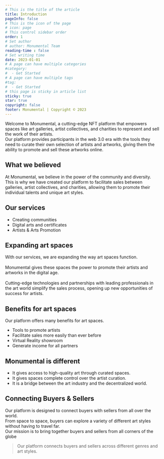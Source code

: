 ```yaml
---
# This is the title of the article
title: Introduction
pageInfo: false
# This is the icon of the page
# icon: page
# This control sidebar order
order: 1
# Set author
# author: Monumental Team
reading-time : false
# Set writing time
date: 2023-01-01
# A page can have multiple categories
#category:
#  - Get Started
# A page can have multiple tags
#tag:
#  - Get Started
# this page is sticky in article list
sticky: true
star: true
copyright: false
footer: Monumental | Copyright © 2023
---
```


Welcome to Monumental, a cutting-edge NFT platform that empowers spaces like art galleries, artist collectives, and charities to represent and sell the work of their artists.
<br>
Our platform provides participants in the web 3.0 era with the tools they need to curate their own selection of artists and artworks, giving them the ability to promote and sell these artworks online.

## What we believed
At Monumental, we believe in the power of the community and diversity. This is why we have created our platform to facilitate sales between galleries, artist collectives, and charities, allowing them to promote their individual talents and unique art styles.

## Our services

- Creating communities
- Digital arts and certificates
- Artists & Arts Promotion

## Expanding art spaces
With our services, we are expanding the way art spaces function.
<br><br>
Monumental gives these spaces the power to promote their artists and artworks in the digital age.
<br><br>
Cutting-edge technologies and partnerships with leading professionals in the art world simplify the sales process, opening up new opportunities of success for artists.

## Benefits for art spaces

Our platform offers many benefits for art spaces. 

- Tools to promote artists 
- Facilitate sales more easily than ever before
- Virtual Reality showroom
- Generate income for all partners  

## Monumental is different

- It gives access to high-quality art through curated spaces.
- It gives spaces complete control over the artist curation.
- It is a bridge between the art industry and the decentralized world.

## Connecting Buyers & Sellers

Our platform is designed to connect buyers with sellers from all over the world. 
<br>
From space to space, buyers can explore a variety of different art styles without having to travel far. 
<br>
Our mission is to bring together buyers and sellers from all corners of the globe
<br>


> Our platform connects buyers and sellers across different genres and art styles.
